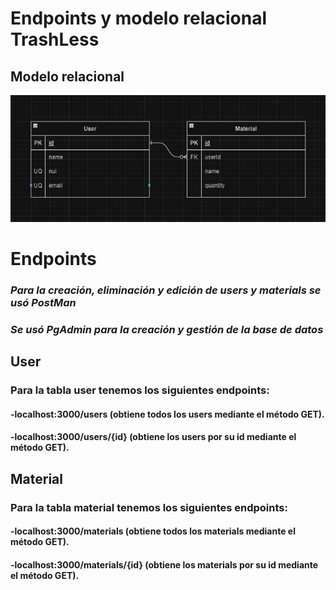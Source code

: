 # Endpoints y modelo relacional TrashLess

## Modelo relacional
<img src="./pictures/relation.png" style="width: 500px, height: 250px, justify-content: center">

# Endpoints 
### *Para la creación, eliminación y edición de users y materials se usó PostMan*
### *Se usó PgAdmin para la creación y gestión de la base de datos*

## User
### Para la tabla user tenemos los siguientes endpoints:
#### -localhost:3000/users (obtiene todos los users mediante el método GET).
#### -localhost:3000/users/{id} (obtiene los users por su id mediante el método GET).

## Material
### Para la tabla material tenemos los siguientes endpoints:
#### -localhost:3000/materials (obtiene todos los materials mediante el método GET).
#### -localhost:3000/materials/{id} (obtiene los materials por su id mediante el método GET).

